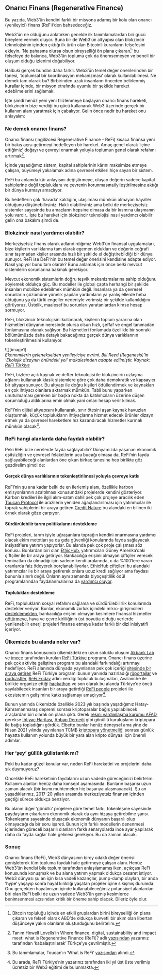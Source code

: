 ## **Onarıcı Finans (Regenerative Finance)**

Bu yazıda, Web3’ün kendini farklı bir misyona adamış  bir kolu olan onarıcı (yenileyici) finans (ReFi)’den bahsedeceğiz. 

Web3’ün ne olduğunu anlatırken genelde ilk tanımlamalardan biri gücü bireylere vermek oluyor. Buna bir de Web3’ün altyapısı olan blokzincir teknolojisinin içinden çıktığı ilk ürün olan Bitcoin’i kuranların felsefesini ekleyin. ‘Ne pahasına olursa olsun bireyselliği ön plana çıkaran[^1]’ bu felsefeye de bakınca, Web3’ün toplumu çok da önemsemeyen ve bencil bir oluşum olduğu izlenimi doğabiliyor. 

Halbuki gerçek bundan daha farklı. Web3’ün temel değer önerilerinden bir tanesi, ‘toplumsal bir koordinasyon mekanizması’ olarak kullanılabilmesi. Ne demek tam olarak bu? Birbirinden uzak insanların önceden belirlenmiş kurallar içinde, bir misyon etrafında uyumlu bir şekilde hareket edebilmelerini sağlamak. 

İşte şimdi henüz yeni yeni filizlenmeye başlayan onarıcı finans hareketi, blokzincirin bize verdiği bu gücü kullanarak Web3 üzerinde gerçek bir kullanım alanı yaratmak için çabalıyor. Gelin önce nedir bu hareket onu anlayalım:

### Ne demek onarıcı finans?

Onarıcı finansı (ingilizcesi Regenerative Finance \- ReFi) kısaca finansa yeni bir bakış açısı getirmeyi hedefleyen bir hareket. Amaç genel olarak ‘içine ettiğimiz’ doğayı ve çevreyi onarmak yoluyla toplumun genel olarak refahını artırmak[^2].

İçinde yaşadığımız sistem, kapital sahiplerinin kârını maksimize etmeye çalışan, büyümeyi yakalamak adına çevresel etkileri hiçe sayan bir sistem. 

ReFi bu anlamda kâr anlayışını değiştirmeye, oluşan değerin sadece kapital sahiplerine değil topluluklara ve çevrenin korunmasına/iyileştirilmesine aktığı bir dünya kurmayı amaçlıyor. 

Bu hedeflerin çok ‘havada’ kaldığını, ulaşılması mümkün olmayan hayaller olduğunu düşünebilirsiniz. Haklı olabilirsiniz ama belki de merkeziyetsiz sistemler sayesinde bu amaçların hepsine olmasa da bir kısmına ulaşmanın yolu vardır.. İşte bu hareket için blokzincir teknolojisi nasıl yardımcı olabilir gelin ona bakalım şimdi de.  

### Blokzincir nasıl yardımcı olabilir? 

Merkeziyetsiz finans olarak adlandırdığımız Web3’ün finansal uygulamaları, bize kişilerin varlıklarına tam olarak egemen oldukları ve değerin coğrafi sınır taşımadan kişiler arasında hızlı bir şekilde el değiştirebildiği bir dünya sunuyor. ReFi ise DeFi’nin bu temel değer önerisini kendisine adapte ediyor. Nasıl yapıyor bunu tam olarak? Bunu anlamak için önce belki mevcut sistemlerin sorunlarına bakmak gerekiyor. 

Mevcut ekonomik sistemlerin doğru teşvik mekanizmalarına sahip olduğunu söylemek oldukça güç. Bu modeller ile global çapta herhangi bir şekilde insanları mobilize edebilmek mümkün değil. İnsanlara ya da çevresel sorunların çözümüne yönelik yapılan yardımların ya yanlış ellerde heba olduğunu ya da türlü engeller nedeniyle verimsiz bir şekilde kullanıldığını görüyoruz. Üstelik, maalesef bu sorunları yaratanlardan kimse hesap sormuyor.

ReFi, blokzincir teknolojisini kullanarak, kişilerin toplum yararına olan hizmetleri dünyanın neresinde olursa olsun hızlı, şeffaf ve engel tanımadan fonlamasına olanak sağlıyor. Bu hizmetleri fonlamada özellikle bir sonraki bölümümüzde daha detaylı bakacağımız gerçek dünya varlıklarının tokenleştirilmesini kullanıyor.

![][image1]  
*Ekonomilerin gelenekselden yenileyiciye evrimi. Bill Reed (Regenesis)'in 'Ekolojik dizaynın önündeki yol' makalesinden adapte edilmiştir. Kaynak: [ReFi Türkiye](https://www.refiturkiye.com/)*

ReFi, bizlere açık kaynak ve defter teknolojisi ile blokzincirin uzlaşma ağlarını kullanarak klasik sistemlere göre çok daha demokratik ve kapsayıcı bir altyapı sunuyor. Bu altyapı ile doğru kişileri ödüllendirmek ve kaynakları en çok ihtiyacı olanlara aktarmak mümkün. Tabii bunu yaparken unutulmaması gereken bir başka nokta da katılımcıların üzerine düşen sorumluluğu aldıklarına emin olmak yani onları hesap verir kılmak. 

ReFi’nin dijital altyapısını kullanarak, sınır ötesini aşan kaynak havuzları oluşturmak, küçük toplulukların ihtiyaçlarına hizmet edecek ürünler dizayn etmek ya da çevresel hareketlere hız kazandıracak hizmetler kurmak mümkün olacak[^3]. 

### ReFi hangi alanlarda daha faydalı olabilir?

Peki ReFi bize nerelerde fayda sağlayabilir? Dünyamızda yaşanan ekonomik eşitsizliğin ve çevresel felaketlerin ucu bucağı olmasa da, ReFi’nin fayda sağlayabileceği alanlardan öne çıkan birkaç tanesine hep birlikte göz gezdirelim şimdi de:

#### **Gerçek dünya varlıklarının tokenleştirilmesi yoluyla çevreye katkı**

ReFi’nin şu ana kadar belki de en ilerlemiş alanı, özellikle karbon emisyonlarının azaltılması konusundaki projelerde kendini gösteriyor. Karbon kredileri ile ilgili alım-satım dahil pek çok projeye aracılık eden [Toucan Protocol](https://blog.toucan.earth/) ile arazilerin yeniden ağaçlandırılması için yatırımcılar ile toprak sahiplerini bir araya getiren [Credit Nature](https://creditnature.com/) bu alandaki en bilinen iki örnek olarak göze çarpıyor. 

#### **Sürdürülebilir tarım politikalarını destekleme**

ReFi projeleri, tarım işiyle uğraşanlara toprağın kendini onarmasına yardımcı olacak ekim metotları ya da gıda güvenliği konularında fayda sağlayacak insiyatiflere yatırım yapıyorlar. Bu alanda pek çok proje çalışması söz konusu. Bunlardan biri olan [EthicHub](https://www.ethichub.com/en), yatırımcıları Güney Amerika’daki çiftçiler ile bir araya getiriyor. Bankacılığa erişimi olmayan çiftçiler verecek teminatları da olmadığı için sadece kendi aralarında, o da %100’lere varan oranlarda faiz ödeyerek borçlanabiliyorlar. EthicHub çiftçileri bu alandaki yatırımcılar ile bir araya getirerek onlara ucuz kredi sağlıyor ama faydası bununla sınırlı değil. Onların aynı zamanda biyoçeşitlilik ödül programlarından faydalanmalarına da [yardımcı oluyor](https://www.engage.hoganlovells.com/knowledgeservices/news/where-finance-digital-sustainability-and-impact-meet-what-is-regenerative-finance-refi). 

#### **Toplulukları destekleme** 

ReFi, toplulukların sosyal refahını sağlama ve sürdürülebilirlik konularında destekler veriyor. Bunlar, ekonomik zorluk içindeki mikro-girişimcileri [desteklemekten](https://rsfsocialfinance.org/get-funding/meet-the-entrepreneurs-2/), bankacılığa erişimi olmayan kesimlere finansal hizmetler [götürmeye](https://www.ethichub.com/en), hava ve çevre kirliliğinin üst boyutta olduğu yerlerde yenilenebilir enerji projeleri finanse etmeye kadar farklı bir dizi inisiyatifi içeriyor. 

### Ülkemizde bu alanda neler var? 

Onarıcı finans konusunda ülkemizdeki en uzun soluklu oluşum [Akbank Lab](https://www.akbanklab.com/tr/ana-sayfa) ve [imece](https://imece.com/) tarafından kurulan [ReFi Türkiye](https://www.refiturkiye.com/) programı. Onarıcı finans üzerine pek çok aktivite geliştiren program bu alandaki farkındalığı artırmayı hedefliyor. ReFi alanında dünyada yayınlanan pek çok içeriği [sitesinde bir araya getiren](https://www.refiturkiye.com/dijital-kutuphane/) ReFi Türkiye programı bunun yanında hazırladığı [röportajlar](https://www.youtube.com/watch?v=8JjEumOBYjc&list=PLQ88S5D0QIshYwBhY-xvdjHHaXIgOimkr) ve [podcastler](https://open.spotify.com/show/4Pv0IW8GKKnXjL7jFlas1z?si=8a73b91482a548d6),  [ReFi Friday](https://www.refiturkiye.com/refriday-bulusmalari/) adını verdiği topluluk buluşmaları, Avalanche ile birlikte organize ettiği [hackathon](https://www.refiturkiye.com/akbank-refi-hackathon/) ve son olarak bu alanda Türkiye’de öncü sayılabilecek insanları bir araya getirdiği [ReFi people](https://www.refiturkiye.com/nasil-katilirim/#refi-people) projeleri ile ekosistemin gelişimine katkı sağlamayı amaçlıyor[^4]. 

Bunun yanında ülkemizde özellikle 2023 yılı başında yaşadığımız Hatay-Kahramanmaraş depremi sonrası kriptoparalar bağış yapılabilecek araçlardan biri olarak ön plana çıktı. Gerek [resmi yardımlaşma kurumu AFAD](https://www.afad.gov.tr/depremkampanyasi2), gerekse [İhtiyaç Haritası](https://ihtiyacharitasi.org/), [Ahbap Derneği](https://ahbap.org/) gibi gönüllü kuruluşların kriptopara ile bağış topladığını gördük. Elbette bunlar henüz deneysel ama yine de Nisan 2021 yılında yayınlanan TCMB [kriptopara yönetmeliği](https://www.bbc.com/turkce/haberler-turkiye-56768459) sonrası günlük hayatta kullanım yolunda büyük bir yara alan kripto dünyası için önemli adımlar. 

### Her ‘şey’ güllük gülistanlık mı?

Peki bu kadar güzel konular var, neden ReFi hareketini ve projelerini daha sık duymuyoruz? 

Öncelikle ReFi hareketinin faydalarını uzun vadede göreceğimizi belirtelim. Kullanım alanları henüz daha konsept aşamasında. Bunların başarısı uzun zaman alacak (bir kısmı muhtemelen hiç başarıya ulaşmayacak). Şu an yaşadıklarımız, 2017-20 yılları arasında merkeziyetsiz finansın içinden geçtiği sürece oldukça benziyor.  

Bu alanın diğer ‘gönüllü’ projelere göre temel farkı, tokenleşme sayesinde paydaşların çıkarlarını ekonomik olarak da aynı hizaya getirebilme şansı. Tokenleşme sayesinde oluşacak ekonomik dünyanın başarılı olup olmayacağı da bir soru işareti. Bunun için farklı modellerin denenmesi içlerinden göreceli başarılı olanların farklı senaryolarda ince ayar yapılarak daha da fayda sağlar hale gelmesi gerekiyor. Bu da zaman alacak.

### Sonuç

Onarıcı finans (ReFi), Web3 dünyasının birey odaklı değer önerisi genişleterek tüm topluma faydalı hale getirmeye çalışan alanı. Henüz Web3’ün kendisi bile toplum tarafından anlaşılamamış iken, açıkçası ReFi konusunda konuşmak ve bu alana yatırım yapmak oldukça cesaret istiyor. Web3 dünyası şu an için kısa vadeli kazançlar, pump-dump olayları, bir anda ‘hype’ yaşayıp sonra hayal kırıklığı yaşatan projeler içine sıkışmış durumda. Onu gerçekten hayatımızın içinde kullanabileceğimiz potansiyel alanlardan biri olan ReFi belki de uzun vadede Web3’ün geniş kesimlerce benimsenmesi açısından kritik bir öneme sahip olacak. Dileriz öyle olur.

[^1]:  Bitcoin topluluğu içinde en etkili gruplardan birini bireyselliği ön plana çıkaran ve felsefi olarak ABD’de oldukça kuvvetli bir akım olan libertan düşünceye yakın olanların oluşturduğunu belirtelim. 

[^2]:  Tanım Howell Lovells’in Where finance, digital, sustainability and impact meet: what is Regenerative Finance (ReFi)? adlı [yazısından](https://www.engage.hoganlovells.com/knowledgeservices/news/where-finance-digital-sustainability-and-impact-meet-what-is-regenerative-finance-refi) yazarınız tarafından ‘kabalaştırılarak’ Türkçe’ye çevrilmiştir. 

[^3]:  Bu tanımlamalar, Toucan’ın ‘What is ReFi’ [yazısından](https://blog.toucan.earth/what-is-refi-regenerative-finance/) alındı. 

[^4]:  Bu arada, ReFi Türkiye’nin yazarınız tarafından iki yıl üst üste verilmiş ücretsiz bir Web3 eğitimi de bulunmakta. 
